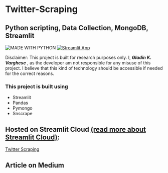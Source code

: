# Twitter-Scraping
## Python scripting, Data Collection, MongoDB, Streamlit

![MADE WITH PYTHON](http://ForTheBadge.com/images/badges/made-with-python.svg)  [![Streamlit App](https://static.streamlit.io/badges/streamlit_badge_black_white.svg)](https://)

Disclaimer: This project is built for research purposes only. I, ***Gladin K. Varghese*** , as the developer am not responsible for any misuse of this project. I believe that this kind of technology should be accessible if needed for the correct reasons.
  
 ### This project is built using 
 * Streamlit
 * Pandas
 * Pymongo 
 * Snscrape

## Hosted on Streamlit Cloud [(read more about Streamlit Cloud)](https://streamlit.io/cloud):
[Twitter Scraping](https://)

## Article on Medium
